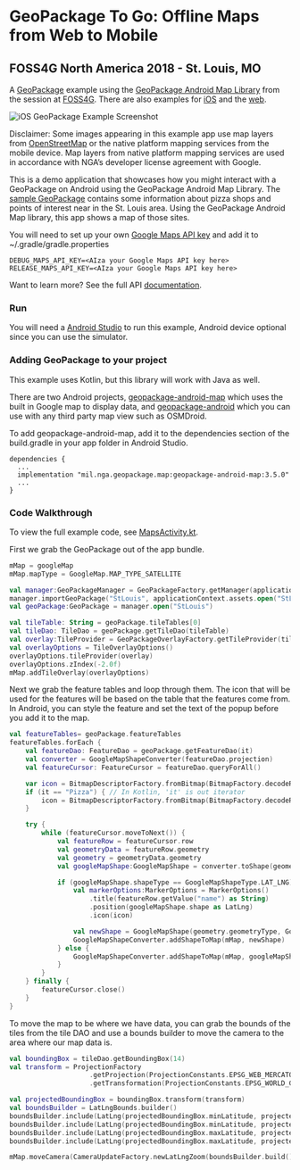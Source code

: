 # GeoPackage To Go: Offline Maps from Web to Mobile
## FOSS4G North America 2018 - St. Louis, MO

A [GeoPackage](https://www.geopackage.org/) example using the [GeoPackage Android Map Library](https://github.com/ngageoint/geopackage-android-map) from the session at [FOSS4G](https://2018.foss4g-na.org/session/geopackage-go-offline-maps-web-mobile). There are also examples for [iOS](https://github.com/ngageoint/geopackage-ios/tree/master/docs/examples/swift/GeoPackage-to-go-iOS) and the [web](https://github.com/ngageoint/geopackage-js/tree/master/docs/examples/GeoPackageToGo).

![iOS GeoPackage Example Screenshot](Pixel2.png)

Disclaimer: Some images appearing in this example app use map layers from [OpenStreetMap](https://www.openstreetmap.org/) or the native platform mapping services from the mobile device. Map layers from native platform mapping services are used in accordance with NGA’s developer license agreement with Google.

This is a demo application that showcases how you might interact with a GeoPackage on Android using the GeoPackage Android Map Library. The [sample GeoPackage](https://github.com/ngageoint/geopackage-android-map/blob/master/docs/examples/kotlin/GeoPackageToGoAndroid/app/src/main/assets/StLouis.gpkg?raw=true) contains some information about pizza shops and points of interest near in the St. Louis area. Using the GeoPackage Android Map library, this app shows a map of those sites.

You will need to set up your own [Google Maps API key](https://console.developers.google.com/) and add it to ~/.gradle/gradle.properties

```
DEBUG_MAPS_API_KEY=<AIza your Google Maps API key here>
RELEASE_MAPS_API_KEY=<AIza your Google Maps API key here>
```

Want to learn more? See the full API [documentation](https://ngageoint.github.io/geopackage-android-map/docs/api/).

### Run

You will need a [Android Studio](https://developer.android.com/studio/) to run this example, Android device optional since you can use the simulator.


### Adding GeoPackage to your project

This example uses Kotlin, but this library will work with Java as well.

There are two Android projects, [geopackage-android-map](https://github.com/ngageoint/geopackage-android-map) which uses the built in Google map to display data, and [geopackage-android](https://github.com/ngageoint/geopackage-android) which you can use with any third party map view such as OSMDroid.

To add geopackage-android-map, add it to the dependencies section of the build.gradle in your app folder in Android Studio.

```
dependencies {
  ...
  implementation "mil.nga.geopackage.map:geopackage-android-map:3.5.0"
  ...
}
```

### Code Walkthrough

To view the full example code, see [MapsActivity.kt](https://github.com/ngageoint/geopackage-android-map/blob/master/docs/examples/kotlin/GeoPackageToGoAndroid/app/src/main/java/mil/nga/geopackagetogoandroid/MapsActivity.kt).

First we grab the GeoPackage out of the app bundle.

```kotlin
mMap = googleMap
mMap.mapType = GoogleMap.MAP_TYPE_SATELLITE

val manager:GeoPackageManager = GeoPackageFactory.getManager(applicationContext)
manager.importGeoPackage("StLouis", applicationContext.assets.open("StLouis.gpkg"), true)
val geoPackage:GeoPackage = manager.open("StLouis")

val tileTable: String = geoPackage.tileTables[0]
val tileDao: TileDao = geoPackage.getTileDao(tileTable)
val overlay:TileProvider = GeoPackageOverlayFactory.getTileProvider(tileDao)
val overlayOptions = TileOverlayOptions()
overlayOptions.tileProvider(overlay)
overlayOptions.zIndex(-2.0f)
mMap.addTileOverlay(overlayOptions)

```

Next we grab the feature tables and loop through them. The icon that will be used for the features will be based on the table that the features come from. In Android, you can style the feature and set the text of the popup before you add it to the map.

```kotlin
val featureTables= geoPackage.featureTables
featureTables.forEach {
    val featureDao: FeatureDao = geoPackage.getFeatureDao(it)
    val converter = GoogleMapShapeConverter(featureDao.projection)
    val featureCursor: FeatureCursor = featureDao.queryForAll()

    var icon = BitmapDescriptorFactory.fromBitmap(BitmapFactory.decodeResource(applicationContext.resources, R.drawable.poi))
    if (it == "Pizza") { // In Kotlin, 'it' is out iterator
        icon = BitmapDescriptorFactory.fromBitmap(BitmapFactory.decodeResource(applicationContext.resources, R.drawable.pizza))
    }

    try {
        while (featureCursor.moveToNext()) {
            val featureRow = featureCursor.row
            val geometryData = featureRow.geometry
            val geometry = geometryData.geometry
            val googleMapShape:GoogleMapShape = converter.toShape(geometry)

            if (googleMapShape.shapeType == GoogleMapShapeType.LAT_LNG) {
                val markerOptions:MarkerOptions = MarkerOptions()
                    .title(featureRow.getValue("name") as String)
                    .position(googleMapShape.shape as LatLng)
                    .icon(icon)

                val newShape = GoogleMapShape(geometry.geometryType, GoogleMapShapeType.MARKER_OPTIONS, markerOptions)
                GoogleMapShapeConverter.addShapeToMap(mMap, newShape)
            } else {
                GoogleMapShapeConverter.addShapeToMap(mMap, googleMapShape)
            }
        }
    } finally {
        featureCursor.close()
    }
}

```

To move the map to be where we have data, you can grab the bounds of the tiles from the tile DAO and use a bounds builder to move the camera to the area where our map data is.

```kotlin
val boundingBox = tileDao.getBoundingBox(14)
val transform = ProjectionFactory
                    .getProjection(ProjectionConstants.EPSG_WEB_MERCATOR.toLong())
                    .getTransformation(ProjectionConstants.EPSG_WORLD_GEODETIC_SYSTEM.toLong())

val projectedBoundingBox = boundingBox.transform(transform)
val boundsBuilder = LatLngBounds.builder()
boundsBuilder.include(LatLng(projectedBoundingBox.minLatitude, projectedBoundingBox.minLongitude))
boundsBuilder.include(LatLng(projectedBoundingBox.minLatitude, projectedBoundingBox.maxLongitude))
boundsBuilder.include(LatLng(projectedBoundingBox.maxLatitude, projectedBoundingBox.minLongitude))
boundsBuilder.include(LatLng(projectedBoundingBox.maxLatitude, projectedBoundingBox.maxLongitude))

mMap.moveCamera(CameraUpdateFactory.newLatLngZoom(boundsBuilder.build().center, 12.0f))
```

